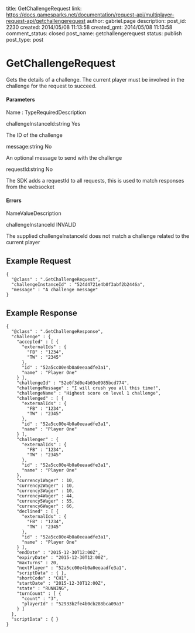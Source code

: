 title: GetChallengeRequest
link: https://docs.gamesparks.net/documentation/request-api/multiplayer-request-api/getchallengerequest
author: gabriel.page
description: 
post_id: 2230
created: 2014/05/08 11:13:58
created_gmt: 2014/05/08 11:13:58
comment_status: closed
post_name: getchallengerequest
status: publish
post_type: post

<!--Gets the details of a challenge. The current player must be involved in the challenge for the request to succeed. -->

# GetChallengeRequest

Gets the details of a challenge. The current player must be involved in the challenge for the request to succeed.

#### Parameters

Name : TypeRequiredDescription

challengeInstanceId:string
Yes

The ID of the challenge

message:string
No

An optional message to send with the challenge

requestId:string
No

The SDK adds a requestId to all requests, this is used to match responses from the websocket

#### Errors

NameValueDescription

challengeInstanceId
INVALID

The supplied challengeInstanceId does not match a challenge related to the current player

  


## Example Request
    
    
    {
      "@class" : ".GetChallengeRequest",
      "challengeInstanceId" : "524d4721e4b0f3abf2b2446a",
      "message" : "A challenge message"
    }

## Example Response
    
    
    {
      "@class" : ".GetChallengeResponse",
      "challenge" : {
        "accepted" : [ {
          "externalIds" : {
            "FB" : "1234",
            "TW" : "2345"
          },
          "id" : "52a5cc00e4b0a0eeaadfe3a1",
          "name" : "Player One"
        } ],
        "challengeId" : "52e0f3d0e4b03e0985bcd774",
        "challengeMessage" : "I will crush you all this time!",
        "challengeName" : "Highest score on level 1 challenge",
        "challenged" : [ {
          "externalIds" : {
            "FB" : "1234",
            "TW" : "2345"
          },
          "id" : "52a5cc00e4b0a0eeaadfe3a1",
          "name" : "Player One"
        } ],
        "challenger" : {
          "externalIds" : {
            "FB" : "1234",
            "TW" : "2345"
          },
          "id" : "52a5cc00e4b0a0eeaadfe3a1",
          "name" : "Player One"
        },
        "currency1Wager" : 10,
        "currency2Wager" : 10,
        "currency3Wager" : 10,
        "currency4Wager" : 44,
        "currency5Wager" : 55,
        "currency6Wager" : 66,
        "declined" : [ {
          "externalIds" : {
            "FB" : "1234",
            "TW" : "2345"
          },
          "id" : "52a5cc00e4b0a0eeaadfe3a1",
          "name" : "Player One"
        } ],
        "endDate" : "2015-12-30T12:00Z",
        "expiryDate" : "2015-12-30T12:00Z",
        "maxTurns" : 20,
        "nextPlayer" : "52a5cc00e4b0a0eeaadfe3a1",
        "scriptData" : { },
        "shortCode" : "CH1",
        "startDate" : "2015-12-30T12:00Z",
        "state" : "RUNNING",
        "turnCount" : [ {
          "count" : "3",
          "playerId" : "52933b2fe4b0cb288bca09a3"
        } ]
      },
      "scriptData" : { }
    }